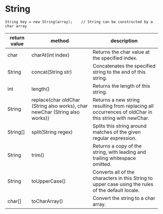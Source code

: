 # String 
```
String key = new String(array);    // String can be constructed by a char array
```


| return value | method | description |
| ------------ | ------ | ----------- |
| char | charAt(int index) | Returns the char value at the specified index. |
| String | concat(String str) | Concatenates the specified string to the end of this string. |
| int | length() | Returns the length of this string. |
| String | replace(char oldChar (String also works), char newChar (String also works)) | Returns a new string resulting from replacing all occurrences of oldChar in this string with newChar. |
| String[] | 	split(String regex) | Splits this string around matches of the given regular expression. |
| String | trim() | Returns a copy of the string, with leading and trailing whitespace omitted. |
| String | toUpperCase() | Converts all of the characters in this String to upper case using the rules of the default locale. |
| char[] | toCharArray() | Convert the string to a char array. |
